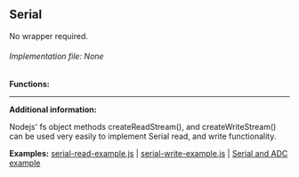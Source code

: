 ## Serial
No wrapper required. 

###### Implementation file: None

**Functions:**

____
**Additional information:**

Nodejs' fs object methods createReadStream(), and createWriteStream() can be used very easily to implement Serial read, and write functionality.

**Examples:** [serial-read-example.js](https://github.com/wphermans/Bonejs/blob/master/examples/serial-read-example.js) | [serial-write-example.js](https://github.com/wphermans/Bonejs/blob/master/examples/serial-write-example.js) | [Serial and ADC example](https://github.com/wphermans/Bonejs/blob/master/examples/test.js)

